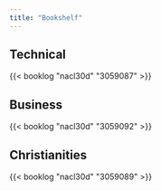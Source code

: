 ```yaml
---
title: "Bookshelf"
---
```


Technical
---

{{< booklog "nacl30d" "3059087" >}}

Business
---

{{< booklog "nacl30d" "3059092" >}}

Christianities
---

{{< booklog "nacl30d" "3059089" >}}

